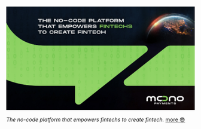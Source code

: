 ![MonoPayments](./profile/monopayments.png)

_The no-code platform that empowers fintechs to create fintech._ [more 😎](https://github.com/monopayments/about)
